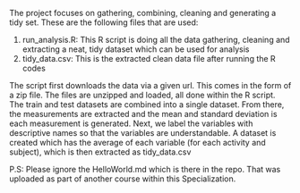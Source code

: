 The project focuses on gathering, combining, cleaning and generating a tidy set. These are the following files that are used:
1. run_analysis.R: This R script is doing all the data gathering, cleaning and extracting a neat, tidy dataset which can be used for analysis
2. tidy_data.csv: This is the extracted clean data file after running the R codes

The script first downloads the data via a given url. This comes in the form of a zip file. The files are unzipped and loaded, all done within the R script. 
The train and test datasets are combined into a single dataset. From there, the measurements are extracted and the mean and standard deviation is each measurement is generated.
Next, we label the variables with descriptive names so that the variables are understandable. 
A dataset is created which has the average of each variable (for each activity and subject), which is then extracted as tidy_data.csv

P.S: Please ignore the HelloWorld.md which is there in the repo. That was uploaded as part of another course within this Specialization.
